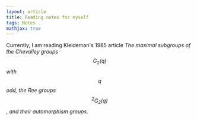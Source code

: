 ```yaml
---
layout: article
title: Reading notes for myself
tags: Notes
mathjax: true
---
```

Currently, I am reading Kleideman's 1985 article *The maximal subgroups of the Chevalley groups $$G_2(q)$$ with $$q$$ odd, the Ree groups $$^2G_2(q)$$, and their automorphism groups.*
<!--more-->
